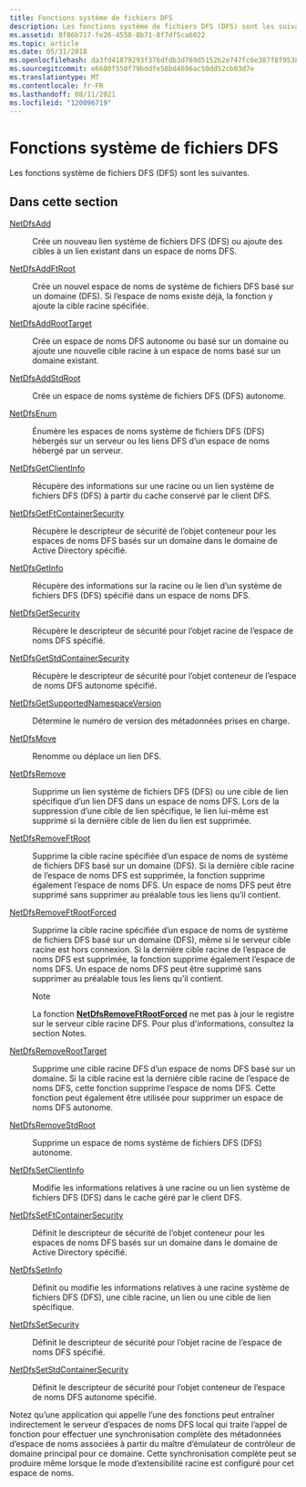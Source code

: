 ```yaml
---
title: Fonctions système de fichiers DFS
description: Les fonctions système de fichiers DFS (DFS) sont les suivantes.
ms.assetid: 8f86b717-fe26-4550-8b71-8f7df5ca6022
ms.topic: article
ms.date: 05/31/2018
ms.openlocfilehash: da3fd41879293f376dfdb3d769d5152b2e747fc6e387f8f9538854d4d3e06e7a
ms.sourcegitcommit: e6600f550f79bddfe58bd4696ac50dd52cb03d7e
ms.translationtype: MT
ms.contentlocale: fr-FR
ms.lasthandoff: 08/11/2021
ms.locfileid: "120096719"
---
```

# <a name="distributed-file-system-functions"></a>Fonctions système de fichiers DFS

Les fonctions système de fichiers DFS (DFS) sont les suivantes.

## <a name="in-this-section"></a>Dans cette section

<dl> <dt>

[NetDfsAdd](/windows/desktop/api/lmdfs/nf-lmdfs-netdfsadd)
</dt> <dd>
Crée un nouveau lien système de fichiers DFS (DFS) ou ajoute des cibles à un lien existant dans un espace de noms DFS.

</dd> <dt>

[NetDfsAddFtRoot](/windows/desktop/api/lmdfs/nf-lmdfs-netdfsaddftroot)
</dt> <dd>
Crée un nouvel espace de noms de système de fichiers DFS basé sur un domaine (DFS). Si l’espace de noms existe déjà, la fonction y ajoute la cible racine spécifiée.

</dd> <dt>

[NetDfsAddRootTarget](/windows/desktop/api/lmdfs/nf-lmdfs-netdfsaddroottarget)
</dt> <dd>
Crée un espace de noms DFS autonome ou basé sur un domaine ou ajoute une nouvelle cible racine à un espace de noms basé sur un domaine existant.

</dd> <dt>

[NetDfsAddStdRoot](/windows/desktop/api/lmdfs/nf-lmdfs-netdfsaddstdroot)
</dt> <dd>
Crée un espace de noms système de fichiers DFS (DFS) autonome.

</dd> <dt>

[NetDfsEnum](/windows/desktop/api/lmdfs/nf-lmdfs-netdfsenum)
</dt> <dd>
Énumère les espaces de noms système de fichiers DFS (DFS) hébergés sur un serveur ou les liens DFS d’un espace de noms hébergé par un serveur.

</dd> <dt>

[NetDfsGetClientInfo](/windows/desktop/api/lmdfs/nf-lmdfs-netdfsgetclientinfo)
</dt> <dd>
Récupère des informations sur une racine ou un lien système de fichiers DFS (DFS) à partir du cache conservé par le client DFS.

</dd> <dt>

[NetDfsGetFtContainerSecurity](/windows/desktop/api/lmdfs/nf-lmdfs-netdfsgetftcontainersecurity)
</dt> <dd>
Récupère le descripteur de sécurité de l’objet conteneur pour les espaces de noms DFS basés sur un domaine dans le domaine de Active Directory spécifié.

</dd> <dt>

[NetDfsGetInfo](/windows/desktop/api/lmdfs/nf-lmdfs-netdfsgetinfo)
</dt> <dd>
Récupère des informations sur la racine ou le lien d’un système de fichiers DFS (DFS) spécifié dans un espace de noms DFS.

</dd> <dt>

[NetDfsGetSecurity](/windows/desktop/api/lmdfs/nf-lmdfs-netdfsgetsecurity)
</dt> <dd>
Récupère le descripteur de sécurité pour l’objet racine de l’espace de noms DFS spécifié.

</dd> <dt>

[NetDfsGetStdContainerSecurity](/windows/desktop/api/lmdfs/nf-lmdfs-netdfsgetstdcontainersecurity)
</dt> <dd>
Récupère le descripteur de sécurité pour l’objet conteneur de l’espace de noms DFS autonome spécifié.

</dd> <dt>

[NetDfsGetSupportedNamespaceVersion](/windows/desktop/api/lmdfs/nf-lmdfs-netdfsgetsupportednamespaceversion)
</dt> <dd>
Détermine le numéro de version des métadonnées prises en charge.

</dd> <dt>

[NetDfsMove](/windows/desktop/api/lmdfs/nf-lmdfs-netdfsmove)
</dt> <dd>
Renomme ou déplace un lien DFS.

</dd> <dt>

[NetDfsRemove](/windows/desktop/api/lmdfs/nf-lmdfs-netdfsremove)
</dt> <dd>
Supprime un lien système de fichiers DFS (DFS) ou une cible de lien spécifique d’un lien DFS dans un espace de noms DFS. Lors de la suppression d’une cible de lien spécifique, le lien lui-même est supprimé si la dernière cible de lien du lien est supprimée.

</dd> <dt>

[NetDfsRemoveFtRoot](/windows/desktop/api/lmdfs/nf-lmdfs-netdfsremoveftroot)
</dt> <dd>
Supprime la cible racine spécifiée d’un espace de noms de système de fichiers DFS basé sur un domaine (DFS). Si la dernière cible racine de l’espace de noms DFS est supprimée, la fonction supprime également l’espace de noms DFS. Un espace de noms DFS peut être supprimé sans supprimer au préalable tous les liens qu’il contient.

</dd> <dt>

[NetDfsRemoveFtRootForced](/windows/desktop/api/lmdfs/nf-lmdfs-netdfsremoveftrootforced)
</dt> <dd>
Supprime la cible racine spécifiée d’un espace de noms de système de fichiers DFS basé sur un domaine (DFS), même si le serveur cible racine est hors connexion. Si la dernière cible racine de l’espace de noms DFS est supprimée, la fonction supprime également l’espace de noms DFS. Un espace de noms DFS peut être supprimé sans supprimer au préalable tous les liens qu’il contient.

> [!Note]
> La fonction [**NetDfsRemoveFtRootForced**](/windows/desktop/api/lmdfs/nf-lmdfs-netdfsremoveftrootforced) ne met pas à jour le registre sur le serveur cible racine DFS. Pour plus d'informations, consultez la section Notes.

</dd> <dt>

[NetDfsRemoveRootTarget](/windows/desktop/api/lmdfs/nf-lmdfs-netdfsremoveroottarget)
</dt> <dd>
Supprime une cible racine DFS d’un espace de noms DFS basé sur un domaine. Si la cible racine est la dernière cible racine de l’espace de noms DFS, cette fonction supprime l’espace de noms DFS. Cette fonction peut également être utilisée pour supprimer un espace de noms DFS autonome.

</dd> <dt>

[NetDfsRemoveStdRoot](/windows/desktop/api/lmdfs/nf-lmdfs-netdfsremovestdroot)
</dt> <dd>
Supprime un espace de noms système de fichiers DFS (DFS) autonome.

</dd> <dt>

[NetDfsSetClientInfo](/windows/desktop/api/lmdfs/nf-lmdfs-netdfssetclientinfo)
</dt> <dd>
Modifie les informations relatives à une racine ou un lien système de fichiers DFS (DFS) dans le cache géré par le client DFS.

</dd> <dt>

[NetDfsSetFtContainerSecurity](/windows/desktop/api/lmdfs/nf-lmdfs-netdfssetftcontainersecurity)
</dt> <dd>
Définit le descripteur de sécurité de l’objet conteneur pour les espaces de noms DFS basés sur un domaine dans le domaine de Active Directory spécifié.

</dd> <dt>

[NetDfsSetInfo](/windows/desktop/api/lmdfs/nf-lmdfs-netdfssetinfo)
</dt> <dd>
Définit ou modifie les informations relatives à une racine système de fichiers DFS (DFS), une cible racine, un lien ou une cible de lien spécifique.

</dd> <dt>

[NetDfsSetSecurity](/windows/desktop/api/lmdfs/nf-lmdfs-netdfssetsecurity)
</dt> <dd>
Définit le descripteur de sécurité pour l’objet racine de l’espace de noms DFS spécifié.

</dd> <dt>

[NetDfsSetStdContainerSecurity](/windows/desktop/api/lmdfs/nf-lmdfs-netdfssetstdcontainersecurity)
</dt> <dd>
Définit le descripteur de sécurité pour l’objet conteneur de l’espace de noms DFS autonome spécifié.

</dd> </dl>

Notez qu’une application qui appelle l’une des fonctions peut entraîner indirectement le serveur d’espaces de noms DFS local qui traite l’appel de fonction pour effectuer une synchronisation complète des métadonnées d’espace de noms associées à partir du maître d’émulateur de contrôleur de domaine principal pour ce domaine. Cette synchronisation complète peut se produire même lorsque le mode d’extensibilité racine est configuré pour cet espace de noms.
